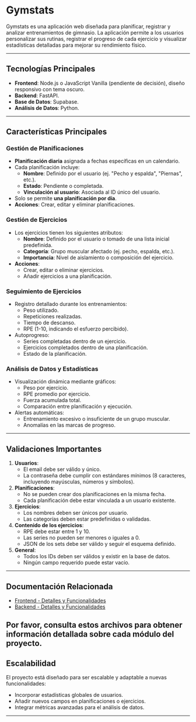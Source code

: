 # Gymstats

Gymstats es una aplicación web diseñada para planificar, registrar y analizar entrenamientos de gimnasio. La aplicación permite a los usuarios personalizar sus rutinas, registrar el progreso de cada ejercicio y visualizar estadísticas detalladas para mejorar su rendimiento físico.

---

## **Tecnologías Principales**
- **Frontend**: Node.js o JavaScript Vanilla (pendiente de decisión), diseño responsivo con tema oscuro.
- **Backend**: FastAPI.
- **Base de Datos**: Supabase.
- **Análisis de Datos**: Python.

---

## **Características Principales**

### **Gestión de Planificaciones**
- **Planificación diaria** asignada a fechas específicas en un calendario.
- Cada planificación incluye:
  - **Nombre**: Definido por el usuario (ej. "Pecho y espalda", "Piernas", etc.).
  - **Estado**: Pendiente o completada.
  - **Vinculación al usuario**: Asociada al ID único del usuario.
- Solo se permite **una planificación por día**.
- **Acciones**: Crear, editar y eliminar planificaciones.

### **Gestión de Ejercicios**
- Los ejercicios tienen los siguientes atributos:
  - **Nombre**: Definido por el usuario o tomado de una lista inicial predefinida.
  - **Categoría**: Grupo muscular afectado (ej. pecho, espalda, etc.).
  - **Importancia**: Nivel de aislamiento o composición del ejercicio.
- **Acciones**:
  - Crear, editar o eliminar ejercicios.
  - Añadir ejercicios a una planificación.

### **Seguimiento de Ejercicios**
- Registro detallado durante los entrenamientos:
  - Peso utilizado.
  - Repeticiones realizadas.
  - Tiempo de descanso.
  - RPE (1-10, indicando el esfuerzo percibido).
- Autoprogreso:
  - Series completadas dentro de un ejercicio.
  - Ejercicios completados dentro de una planificación.
  - Estado de la planificación.

### **Análisis de Datos y Estadísticas**
- Visualización dinámica mediante gráficos:
  - Peso por ejercicio.
  - RPE promedio por ejercicio.
  - Fuerza acumulada total.
  - Comparación entre planificación y ejecución.
- Alertas automáticas:
  - Entrenamiento excesivo o insuficiente de un grupo muscular.
  - Anomalías en las marcas de progreso.

---

## **Validaciones Importantes**
1. **Usuarios**:
   - El email debe ser válido y único.
   - La contraseña debe cumplir con estándares mínimos (8 caracteres, incluyendo mayúsculas, números y símbolos).
2. **Planificaciones**:
   - No se pueden crear dos planificaciones en la misma fecha.
   - Cada planificación debe estar vinculada a un usuario existente.
3. **Ejercicios**:
   - Los nombres deben ser únicos por usuario.
   - Las categorías deben estar predefinidas o validadas.
4. **Contenido de los ejercicios**:
   - RPE debe estar entre 1 y 10.
   - Las series no pueden ser menores o iguales a 0.
   - JSON de los sets debe ser válido y seguir el esquema definido.
5. **General**:
   - Todos los IDs deben ser válidos y existir en la base de datos.
   - Ningún campo requerido puede estar vacío.

---
## Documentación Relacionada

- [Frontend - Detalles y Funcionalidades](frontend/README-frontend.md)
- [Backend - Detalles y Funcionalidades](backend/README-backend.md)

Por favor, consulta estos archivos para obtener información detallada sobre cada módulo del proyecto.
---

## **Escalabilidad**
El proyecto está diseñado para ser escalable y adaptable a nuevas funcionalidades:
- Incorporar estadísticas globales de usuarios.
- Añadir nuevos campos en planificaciones o ejercicios.
- Integrar métricas avanzadas para el análisis de datos.

---
